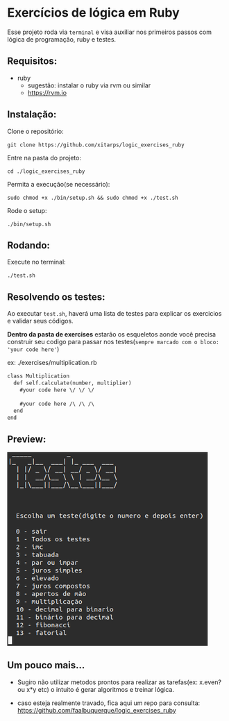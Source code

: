 # Exercícios de lógica em Ruby

Esse projeto roda via ```terminal``` e visa auxiliar nos primeiros passos com lógica de programação, ruby e testes.

## Requisitos:
 - ruby
   - sugestão: instalar o ruby via rvm ou similar
   - https://rvm.io
## Instalação:

Clone o repositório:

```
git clone https://github.com/xitarps/logic_exercises_ruby
```
Entre na pasta do projeto:

```
cd ./logic_exercises_ruby
```
Permita a execução(se necessário):

```
sudo chmod +x ./bin/setup.sh && sudo chmod +x ./test.sh
```
Rode o setup:
```
./bin/setup.sh
```

## Rodando:

Execute no terminal:
```
./test.sh
```

## Resolvendo os testes:

Ao executar ```test.sh```, haverá uma lista de testes para explicar os exercicios e validar seus códigos.

<b>Dentro da pasta de exercises</b> estarão os esqueletos aonde você precisa construir seu codigo para passar nos testes(```sempre marcado com o bloco: 'your code here'```)

ex:
./exercises/multiplication.rb
```
class Multiplication
  def self.calculate(number, multiplier)
    #your code here \/ \/ \/

    #your code here /\ /\ /\
  end
end
```

## Preview:

![alt text](imgs/screen.png "Screenshot/preview")

## Um pouco mais...

- Sugiro não utilizar metodos prontos para realizar as tarefas(ex: x.even? ou x*y etc) o intuito é gerar algoritmos e treinar lógica.

- caso esteja realmente travado, fica aqui um repo para consulta:
https://github.com/faalbuquerque/logic_exercises_ruby